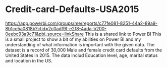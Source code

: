 # Credit-card-Defaults-USA2015
https://app.powerbi.com/groups/me/reports/c77fe081-8251-44a2-89a9-8b1ce5a0818b?ctid=2c0adf9f-e2f8-4ada-b200-0eebc93a9c71&pbi_source=linkShare 
This is a shared link to Power BI
This is a small project to show a bit of my abilities on Power BI and my understanding of what information is important with the given data.
The dataset is a record of 30,000 Male and female credit card defaults from the United States in 2015.
The data includ Education level, age, marital status and location in the US.

